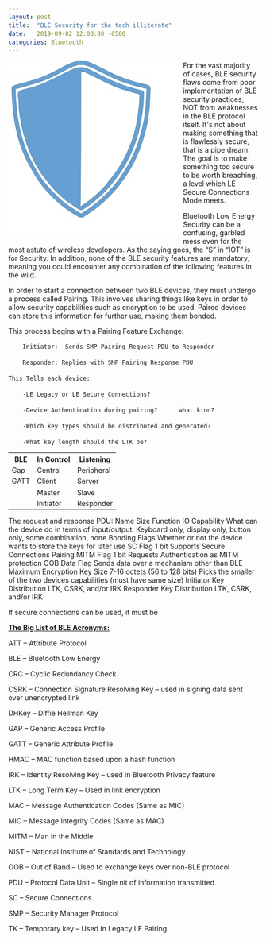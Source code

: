 ```yaml
---
layout: post
title:  "BLE Security for the tech illiterate"
date:   2019-09-02 12:00:00 -0500
categories: Bluetooth
---
```

<img align="left" src="/images/security.jpg">


For the vast majority of cases, BLE security flaws come from poor implementation of BLE security practices, NOT from weaknesses in the BLE protocol itself.  It's not about making something that is flawlessly secure, that is a pipe dream.  The goal is to make something too secure to be worth breaching, a level which LE Secure Connections Mode meets.


Bluetooth Low Energy Security can be a confusing, garbled mess even for the most astute of wireless developers.  As the saying goes, the “S” in “IOT” is for Security. In addition, none of the BLE security features are mandatory, meaning you could encounter any combination of the following features in the wild.  

In order to start a connection between two BLE devices, they must undergo a process called Pairing.  This involves sharing things like keys in order to allow security capabilities such as encryption to be used.  Paired devices can store this information for further use, making them bonded.

This process begins with a Pairing Feature Exchange:

		Initiator:  Sends SMP Pairing Request PDU to Responder

		Responder: Replies with SMP Pairing Response PDU

	This Tells each device:

		-LE Legacy or LE Secure Connections?

		-Device Authentication during pairing?  	what kind?

		-Which key types should be distributed and generated?

		-What key length should the LTK be?

<table style="width:100%">
          <tr>
            <th>BLE</th>
            <th>In Control</th>
            <th>Listening</th>
          </tr>
          <tr>
            <td>Gap</td>
            <td>Central</td>
            <td>Peripheral</td>
          </tr>
          <tr>
            <td>GATT</td>
            <td>Client</td>
            <td>Server</td>
          </tr>
          <tr>
            <td> </td>
            <td>Master</td>
            <td>Slave</td>
          </tr>
          <tr>
            <td> </td>
            <td>Initiator</td>
            <td>Responder</td>
          </tr>
        </table>








The request and response PDU:
Name	Size	Function
IO Capability		What can the device do in terms of input/output.  Keyboard only, display only, button only, some combination, none
Bonding Flags		Whether or not the device wants to store the keys for later use
SC Flag	1 bit	Supports Secure Connections Pairing
MITM Flag	1 bit	Requests Authentication as MITM protection
OOB Data Flag		Sends data over a mechanism other than BLE
Maximum Encryption Key Size		7-16 octets (56 to 128 bits)  Picks the smaller of the two devices capabilities (must have same size)
Initiator Key Distribution		LTK, CSRK, and/or IRK
Responder Key Distribution 		LTK, CSRK, and/or IRK

If secure connections can be used, it must be


<b><u>The Big List of BLE Acronyms:</u></b>

ATT – Attribute Protocol

BLE – Bluetooth Low Energy

CRC – Cyclic Redundancy Check

CSRK – Connection Signature Resolving Key – used in signing data sent over unencrypted link 	

DHKey – Diffie Hellman Key

GAP – Generic Access Profile

GATT – Generic Attribute Profile

HMAC – MAC function based upon a hash function

IRK – Identity Resolving Key – used in Bluetooth Privacy feature

LTK – Long Term Key – Used in link encryption

MAC – Message Authentication Codes (Same as MIC)

MIC – Message Integrity Codes (Same as MAC)

MITM – Man in the Middle

NIST – National Institute of Standards and Technology

OOB – Out of Band – Used to exchange keys over non-BLE protocol

PDU – Protocol Data Unit – Single nit of information transmitted

SC – Secure Connections

SMP – Security Manager Protocol

TK – Temporary key – Used in Legacy LE Pairing

